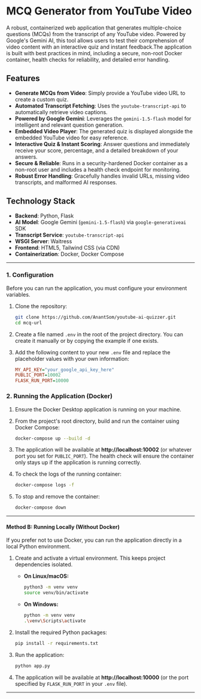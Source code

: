 # MCQ Generator from YouTube Video

A robust, containerized web application that generates multiple-choice questions (MCQs) from the transcript of any YouTube video. Powered by Google's Gemini AI, this tool allows users to test their comprehension of video content with an interactive quiz and instant feedback.The application is built with best practices in mind, including a secure, non-root Docker container, health checks for reliability, and detailed error handling.

## Features

-   **Generate MCQs from Video**: Simply provide a YouTube video URL to create a custom quiz.
-   **Automated Transcript Fetching**: Uses the `youtube-transcript-api` to automatically retrieve video captions.
-   **Powered by Google Gemini**: Leverages the `gemini-1.5-flash` model for intelligent and relevant question generation.
-   **Embedded Video Player**: The generated quiz is displayed alongside the embedded YouTube video for easy reference.
-   **Interactive Quiz & Instant Scoring**: Answer questions and immediately receive your score, percentage, and a detailed breakdown of your answers.
-   **Secure & Reliable**: Runs in a security-hardened Docker container as a non-root user and includes a health check endpoint for monitoring.
-   **Robust Error Handling**: Gracefully handles invalid URLs, missing video transcripts, and malformed AI responses.

## Technology Stack

-   **Backend**: Python, Flask
-   **AI Model**: Google Gemini (`gemini-1.5-flash`) via `google-generativeai` SDK
-   **Transcript Service**: `youtube-transcript-api`
-   **WSGI Server**: Waitress
-   **Frontend**: HTML5, Tailwind CSS (via CDN)
-   **Containerization**: Docker, Docker Compose

---

### 1. Configuration

Before you can run the application, you must configure your environment variables.

1.  Clone the repository:
    ```bash
    git clone https://github.com/AnantSom/youtube-ai-quizzer.git
    cd mcq-url
    ```

2.  Create a file named `.env` in the root of the project directory. You can create it manually or by copying the example if one exists.

3.  Add the following content to your new `.env` file and replace the placeholder values with your own information:

    ```ini
    MY_API_KEY="your_google_api_key_here"
    PUBLIC_PORT=10002
    FLASK_RUN_PORT=10000
    ```

### 2. Running the Application (Docker)

1.  Ensure the Docker Desktop application is running on your machine.
2.  From the project's root directory, build and run the container using Docker Compose:
    ```bash
    docker-compose up --build -d
    ```
3.  The application will be available at **http://localhost:10002** (or whatever port you set for `PUBLIC_PORT`). The health check will ensure the container only stays up if the application is running correctly.

4.  To check the logs of the running container:
    ```bash
    docker-compose logs -f
    ```

5.  To stop and remove the container:
    ```bash
    docker-compose down
    ```

---
#### Method B: Running Locally (Without Docker)

If you prefer not to use Docker, you can run the application directly in a local Python environment.

1.  Create and activate a virtual environment. This keeps project dependencies isolated.

    *   **On Linux/macOS:**
        ```bash
        python3 -m venv venv
        source venv/bin/activate
        ```
    *   **On Windows:**
        ```bash
        python -m venv venv
        .\venv\Scripts\activate
        ```

2.  Install the required Python packages:
    ```bash
    pip install -r requirements.txt
    ```

3.  Run the application:
    ```bash
    python app.py
    ```

4.  The application will be available at **http://localhost:10000** (or the port specified by `FLASK_RUN_PORT` in your `.env` file).

---